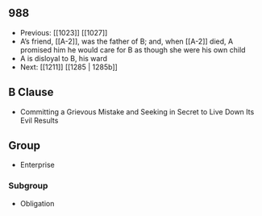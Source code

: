 ## 988
- Previous: [[1023]] [[1027]] 
- A’s friend, [[A-2]], was the father of B; and, when [[A-2]] died, A promised him he would care for B as though she were his own child
- A is disloyal to B, his ward
- Next: [[1211]] [[1285 | 1285b]] 

## B Clause
- Committing a Grievous Mistake and Seeking in Secret to Live Down Its Evil Results

## Group
- Enterprise

### Subgroup
- Obligation

